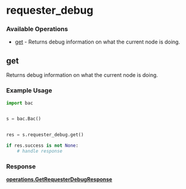 # requester_debug

### Available Operations

* [get](#get) - Returns debug information on what the current node is doing.

## get

Returns debug information on what the current node is doing.

### Example Usage

```python
import bac


s = bac.Bac()


res = s.requester_debug.get()

if res.success is not None:
    # handle response
```


### Response

**[operations.GetRequesterDebugResponse](../../models/operations/getrequesterdebugresponse.md)**

